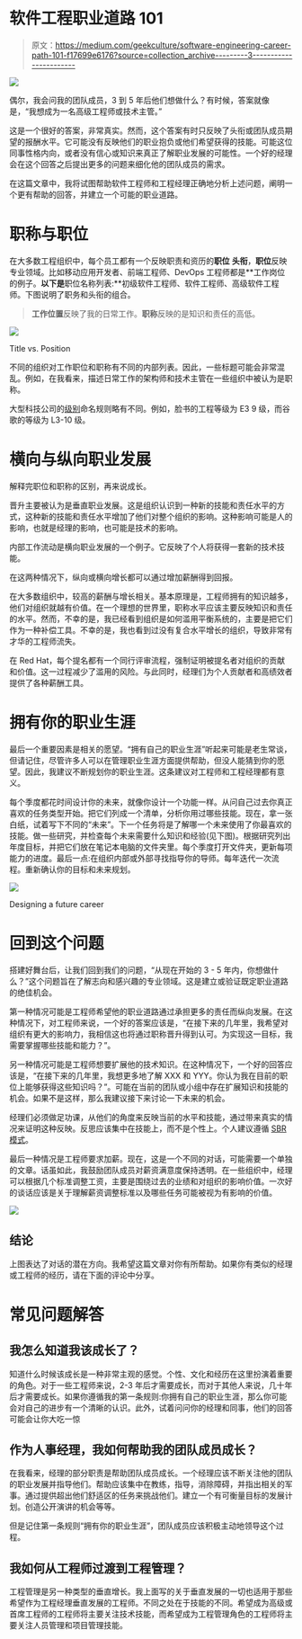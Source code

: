 # 软件工程职业道路 101

> 原文：<https://medium.com/geekculture/software-engineering-career-path-101-f17699e6176?source=collection_archive---------3----------------------->

![](img/0fdee85156b42498f58dd519a516e905.png)

偶尔，我会问我的团队成员，3 到 5 年后他们想做什么？有时候，答案就像是，“我想成为一名高级工程师或技术主管。”

这是一个很好的答案，非常真实。然而，这个答案有时只反映了头衔或团队成员期望的报酬水平。它可能没有反映他们的职业抱负或他们希望获得的技能。可能这位同事性格内向，或者没有信心或知识来真正了解职业发展的可能性。一个好的经理会在这个回答之后提出更多的问题来细化他的团队成员的需求。

在这篇文章中，我将试图帮助软件工程师和工程经理正确地分析上述问题，阐明一个更有帮助的回答，并建立一个可能的职业道路。

# 职称与职位

在大多数工程组织中，每个员工都有一个反映职责和资历的**职位** **头衔**，**职位**反映专业领域。比如移动应用开发者、前端工程师、DevOps 工程师都是**工作岗位的例子。**以下是**职位名称列表:**初级软件工程师、软件工程师、高级软件工程师。下图说明了职务和头衔的组合。

> **工作位置**反映了我的日常工作。**职称**反映的是知识和责任的高低。

![](img/670e100672046df41a040a6ec8a4ee9f.png)

Title vs. Position

不同的组织对工作职位和职称有不同的内部列表。因此，一些标题可能会非常混乱。例如，在我看来，描述日常工作的架构师和技术主管在一些组织中被认为是职称。

大型科技公司的[级别](https://www.levels.fyi/?compare=Google,Facebook,Microsoft&track=Software%20Engineer)命名规则略有不同。例如，脸书的工程等级为 E3 9 级，而谷歌的等级为 L3-10 级。

# 横向与纵向职业发展

解释完职位和职称的区别，再来说成长。

晋升主要被认为是垂直职业发展。这是组织认识到一种新的技能和责任水平的方式，这种新的技能和责任水平增加了他们对整个组织的影响。这种影响可能是人的影响，也就是经理的影响，也可能是技术的影响。

内部工作流动是横向职业发展的一个例子。它反映了个人将获得一套新的技术技能。

在这两种情况下，纵向或横向增长都可以通过增加薪酬得到回报。

在大多数组织中，较高的薪酬与增长相关。基本原理是，工程师拥有的知识越多，他们对组织就越有价值。在一个理想的世界里，职称水平应该主要反映知识和责任的水平。然而，不幸的是，我已经看到组织是如何滥用平衡系统的，主要是把它们作为一种补偿工具。不幸的是，我也看到过没有复合水平增长的组织，导致非常有才华的工程师流失。

在 Red Hat，每个提名都有一个同行评审流程，强制证明被提名者对组织的贡献和价值。这一过程减少了滥用的风险。与此同时，经理们为个人贡献者和高绩效者提供了各种薪酬工具。

# 拥有你的职业生涯

最后一个重要因素是相关的愿望。“拥有自己的职业生涯”听起来可能是老生常谈，但请记住，尽管许多人可以在管理职业生涯方面提供帮助，但没人能猜到你的愿望。因此，我建议不断规划你的职业生涯。这条建议对工程师和工程经理都有意义。

每个季度都花时间设计你的未来，就像你设计一个功能一样。从问自己过去你真正喜欢的任务类型开始。把它们列成一个清单，分析你用过哪些技能。现在，拿一张白纸，试着写下不同的“未来”。下一个任务将是了解哪一个未来使用了你最喜欢的技能。做一些研究，并检查每个未来需要什么知识和经验(见下图)。根据研究列出年度目标，并把它们放在笔记本电脑的文件夹里。每个季度打开文件夹，更新每项能力的进度。最后一点:在组织内部或外部寻找指导你的导师。每年迭代一次流程。重新确认你的目标和未来规划。

![](img/da5126fb11df5d4239a4aa7158f73384.png)

Designing a future career

# 回到这个问题

搭建好舞台后，让我们回到我们的问题，“从现在开始的 3 - 5 年内，你想做什么？”这个问题旨在了解志向和感兴趣的专业领域。这是建立或验证既定职业道路的绝佳机会。

第一种情况可能是工程师希望他的职业道路通过承担更多的责任而纵向发展。在这种情况下，对工程师来说，一个好的答案应该是，“在接下来的几年里，我希望对组织有更大的影响力，我相信这也将通过职称晋升得到认可。为实现这一目标，我需要掌握哪些技能和能力？”。

另一种情况可能是工程师想要扩展他的技术知识。在这种情况下，一个好的回答应该是，“在接下来的几年里，我想更多地了解 XXX 和 YYY。你认为我在目前的职位上能够获得这些知识吗？”。可能在当前的团队或小组中存在扩展知识和技能的机会。如果不是这样，那么我建议接下来讨论一下未来的机会。

经理们必须做足功课，从他们的角度来反映当前的水平和技能，通过带来真实的情况来证明这种反映。反思应该集中在技能上，而不是个性上。个人建议遵循 [SBR 模式](https://www.athleteassessments.com/sbr-model/)。

最后一种情况是工程师要求加薪。现在，这是一个不同的对话，可能需要一个单独的文章。话虽如此，我鼓励团队成员对薪资满意度保持透明。在一些组织中，经理可以根据几个标准调整工资，主要是围绕过去的业绩和对组织的影响价值。一次好的谈话应该是关于理解薪资调整标准以及哪些任务可能被视为有影响的价值。

![](img/51e5dac88692c37a1d8b12bb5e9a72aa.png)

## 结论

上图表达了对话的潜在方向。我希望这篇文章对你有所帮助。如果你有类似的经理或工程师的经历，请在下面的评论中分享。

# 常见问题解答

## 我怎么知道我该成长了？

知道什么时候该成长是一种非常主观的感觉。个性、文化和经历在这里扮演着重要的角色。对于一些工程师来说，2-3 年后才需要成长，而对于其他人来说，几十年后才需要成长。如果你遵循我的第一条规则:你拥有自己的职业生涯，那么你可能会对自己的进步有一个清晰的认识。此外，试着问问你的经理和同事，他们的回答可能会让你大吃一惊

## 作为人事经理，我如何帮助我的团队成员成长？

在我看来，经理的部分职责是帮助团队成员成长。一个经理应该不断关注他的团队的职业发展并指导他们。帮助应该集中在教练，指导，消除障碍，并指出相关的军事。通过提供超出他们舒适区的任务来挑战他们。建立一个有可衡量目标的发展计划。创造公开演讲的机会等等。

但是记住第一条规则“拥有你的职业生涯”，团队成员应该积极主动地领导这个过程。

## 我如何从工程师过渡到工程管理？

工程管理是另一种类型的垂直增长。我上面写的关于垂直发展的一切也适用于那些希望作为工程经理垂直发展的工程师。不同之处在于技能的不同。希望成为高级或首席工程师的工程师将主要关注技术技能，而希望成为工程管理角色的工程师将主要关注人员管理和项目管理技能。